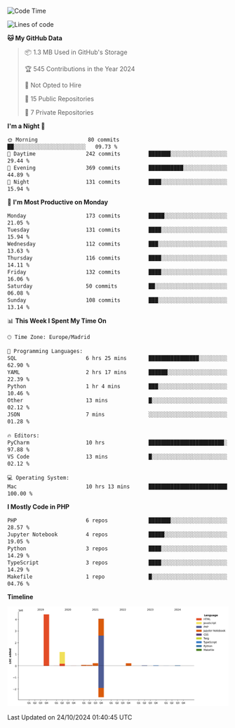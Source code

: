 <!--START_SECTION:waka-->
![Code Time](http://img.shields.io/badge/Code%20Time-425%20hrs%2053%20mins-blue)

![Lines of code](https://img.shields.io/badge/From%20Hello%20World%20I%27ve%20Written-10.4%20million%20lines%20of%20code-blue)

**🐱 My GitHub Data** 

> 📦 1.3 MB Used in GitHub's Storage 
 > 
> 🏆 545 Contributions in the Year 2024
 > 
> 🚫 Not Opted to Hire
 > 
> 📜 15 Public Repositories 
 > 
> 🔑 7 Private Repositories 
 > 
**I'm a Night 🦉** 

```text
🌞 Morning                80 commits          ██░░░░░░░░░░░░░░░░░░░░░░░   09.73 % 
🌆 Daytime                242 commits         ███████░░░░░░░░░░░░░░░░░░   29.44 % 
🌃 Evening                369 commits         ███████████░░░░░░░░░░░░░░   44.89 % 
🌙 Night                  131 commits         ████░░░░░░░░░░░░░░░░░░░░░   15.94 % 
```
📅 **I'm Most Productive on Monday** 

```text
Monday                   173 commits         █████░░░░░░░░░░░░░░░░░░░░   21.05 % 
Tuesday                  131 commits         ████░░░░░░░░░░░░░░░░░░░░░   15.94 % 
Wednesday                112 commits         ███░░░░░░░░░░░░░░░░░░░░░░   13.63 % 
Thursday                 116 commits         ████░░░░░░░░░░░░░░░░░░░░░   14.11 % 
Friday                   132 commits         ████░░░░░░░░░░░░░░░░░░░░░   16.06 % 
Saturday                 50 commits          ██░░░░░░░░░░░░░░░░░░░░░░░   06.08 % 
Sunday                   108 commits         ███░░░░░░░░░░░░░░░░░░░░░░   13.14 % 
```


📊 **This Week I Spent My Time On** 

```text
🕑︎ Time Zone: Europe/Madrid

💬 Programming Languages: 
SQL                      6 hrs 25 mins       ████████████████░░░░░░░░░   62.90 % 
YAML                     2 hrs 17 mins       ██████░░░░░░░░░░░░░░░░░░░   22.39 % 
Python                   1 hr 4 mins         ███░░░░░░░░░░░░░░░░░░░░░░   10.46 % 
Other                    13 mins             █░░░░░░░░░░░░░░░░░░░░░░░░   02.12 % 
JSON                     7 mins              ░░░░░░░░░░░░░░░░░░░░░░░░░   01.28 % 

🔥 Editors: 
PyCharm                  10 hrs              ████████████████████████░   97.88 % 
VS Code                  13 mins             █░░░░░░░░░░░░░░░░░░░░░░░░   02.12 % 

💻 Operating System: 
Mac                      10 hrs 13 mins      █████████████████████████   100.00 % 
```

**I Mostly Code in PHP** 

```text
PHP                      6 repos             ███████░░░░░░░░░░░░░░░░░░   28.57 % 
Jupyter Notebook         4 repos             █████░░░░░░░░░░░░░░░░░░░░   19.05 % 
Python                   3 repos             ████░░░░░░░░░░░░░░░░░░░░░   14.29 % 
TypeScript               3 repos             ████░░░░░░░░░░░░░░░░░░░░░   14.29 % 
Makefile                 1 repo              █░░░░░░░░░░░░░░░░░░░░░░░░   04.76 % 
```



**Timeline**

![Lines of Code chart](https://raw.githubusercontent.com/danisoronellas/danisoronellas/main/assets/bar_graph.png)


 Last Updated on 24/10/2024 01:40:45 UTC
<!--END_SECTION:waka-->
